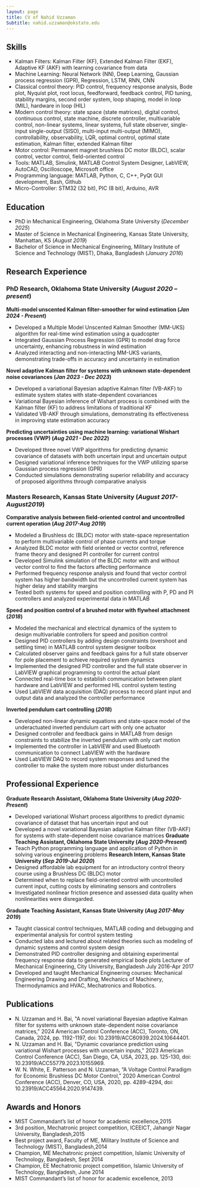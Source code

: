 ```yaml
---
layout: page
title: CV of Nahid Uzzaman
Subtitle: nahid.uzzaman@okstate.edu
---
```

## Skills
-	Kalman Filters: Kalman Filter (KF), Extended Kalman Filter (EKF), Adaptive KF (AKF) with learning covariance from data
-	Machine Learning: Neural Network (NN), Deep Learning, Gaussian process regression (GPR), Regression, LSTM, RNN, CNN
-	Classical control theory: PID control, frequency response analysis, Bode plot, Nyquist plot, root locus, feedforward, feedback control, PID tuning, stability margins, second order system, loop shaping, model in loop (MIL), hardware in loop (HIL)
-	Modern control theory: state space (state matrices), digital control, continuous control, state machine, discrete controller, multivariable control, non-linear systems, linear systems, full state observer, single-input single-output (SISO), multi-input multi-output (MIMO), controllability, observability, LQR, optimal control, optimal state estimation, Kalman filter, extended Kalman filter
-	Motor control: Permanent magnet brushless DC motor (BLDC), scalar control, vector control, field-oriented control
-	Tools: MATLAB, Simulink, MATLAB Control System Designer, LabVIEW, AutoCAD, Oscilloscope, Microsoft office
-	Programming language: MATLAB, Python, C, C++, PyQt GUI development, Bash, Github
-	Micro-Controller: STM32 (32 bit), PIC (8 bit), Arduino, AVR



## Education
- PhD in Mechanical Engineering, Oklahoma State University (_December 2025_)
- Master of Science in Mechanical Engineering, Kansas State University, Manhattan, KS (_August 2019_)
- Bachelor of Science in Mechanical Engineering, Military Institute of Science and Technology (MIST), Dhaka, Bangladesh (_January 2016_)

## Research Experience
### PhD Research, Oklahoma State University	(_August 2020 – present_)
**Multi-model unscented Kalman filter-smoother for wind estimation (_Jan 2024 - Present_)**
-	Developed a Multiple Model Unscented Kalman Smoother (MM-UKS) algorithm for real-time wind estimation using a quadcopter
-	Integrated Gaussian Process Regression (GPR) to model drag force uncertainty, enhancing robustness in wind estimation
-	Analyzed interacting and non-interacting MM-UKS variants, demonstrating trade-offs in accuracy and uncertainty in estimation

**Novel adaptive Kalman filter for systems with unknown state-dependent noise covariances (_Jan 2023 - Dec 2023_)**
-	Developed a variational Bayesian adaptive Kalman filter (VB-AKF) to estimate system states with state-dependent covariances
-	Variational Bayesian inference of Wishart process is combined with the Kalman filter (KF) to address limitations of traditional KF
-	Validated VB-AKF through simulations, demonstrating its effectiveness in improving state estimation accuracy

**Predicting uncertainties using machine learning: variational Wishart processes (VWP) (_Aug 2021 - Dec 2022_)**
-	Developed three novel VWP algorithms for predicting dynamic covariance of datasets with both uncertain input and uncertain output 
-	Designed variational inference techniques for the VWP utilizing sparse Gaussian process regression (GPR)
-	Conducted simulations demonstrating superior reliability and accuracy of proposed algorithms through comparative analysis


### Masters Research, Kansas State University (_August 2017-August2019_)
**Comparative analysis between field-oriented control and uncontrolled current operation (_Aug 2017-Aug 2019_)**
-	Modeled a Brushless dc (BLDC) motor with state-space representation to perform multivariable control of phase currents and torque
-	Analyzed BLDC motor with field oriented or vector control, reference frame theory and designed PI controller for current control
-	Developed Simulink simulation of the BLDC motor with and without vector control to find the factors affecting performance
-	Performed frequency response analysis and found that vector control system has higher bandwidth but the uncontrolled current system has higher delay and stability margins
-	Tested both systems for speed and position controlling with P, PD and PI controllers and analyzed experimental data in MATLAB


**Speed and position control of a brushed motor with flywheel attachment (_2018_)**
-	Modeled the mechanical and electrical dynamics of the system to design multivariable controllers for speed and position control
-	Designed PID controllers by adding design constraints (overshoot and settling time) in MATLAB control system designer toolbox
-	Calculated observer gains and feedback gains for a full state observer for pole placement to achieve required system dynamics
-	Implemented the designed PID controller and the full state observer in LabVIEW graphical programming to control the actual plant
-	Connected real-time box to establish communication between plant hardware and LabVIEW and performed HIL control system testing
-	Used LabVIEW data acquisition (DAQ) process to record plant input and output data and analyzed the controller performance

**Inverted pendulum cart controlling (_2018_)**
-	Developed non-linear dynamic equations and state-space model of the underactuated inverted pendulum cart with only one actuator
-	Designed controller and feedback gains in MATLAB from design constraints to stabilize the inverted pendulum with only cart motion
-	Implemented the controller in LabVIEW and used Bluetooth communication to connect LabVIEW with the hardware
-	Used LabVIEW DAQ to record system responses and tuned the controller to make the system more robust under disturbances



## Professional Experience
**Graduate Research Assistant, Oklahoma State University (_Aug 2020-Present_)**
-	Developed variational Wishart process algorithms to predict dynamic covariance of dataset that has uncertain input and out
-	Developed a novel variational Bayesian adaptive Kalman filter (VB-AKF) for systems with state-dependent noise covariance matrices
**Graduate Teaching Assistant, Oklahoma State University (_Aug 2020-Present_)**
-	Teach Python programming language and application of Python in solving various engineering problems 
**Research Intern, Kansas State University (_Sep 2019-Jul 2020_)**
-	Designed affordable lab equipment for an introductory control theory course using a Brushless DC (BLDC) motor
-	Determined when to replace field-oriented control with uncontrolled current input, cutting costs by eliminating sensors and controllers
-	Investigated nonlinear friction presence and assessed data quality when nonlinearities were disregarded.

**Graduate Teaching Assistant, Kansas State University (_Aug 2017-May 2019_)**
-	Taught classical control techniques, MATLAB coding and debugging and experimental analysis for control system testing
-	Conducted labs and lectured about related theories such as modeling of dynamic systems and control system design
-	Demonstrated PID controller designing and obtaining experimental frequency response data to generated empirical bode plots 
Lecturer of Mechanical Engineering, City University, Bangladesh		          			          July 2016-Apr 2017
-	Developed and taught Mechanical Engineering courses: Mechanical Engineering Drawing and Drafting, Mechanics of Machinery, Thermodynamics and HVAC, Mechatronics and Robotics.

## Publications
-	N. Uzzaman and H. Bai, "A novel variational Bayesian adaptive Kalman filter for systems with unknown state-dependent noise covariance matrices," 2024 American Control Conference (ACC), Toronto, ON, Canada, 2024, pp. 1192-1197, doi: 10.23919/ACC60939.2024.10644401. 
-	N. Uzzaman and H. Bai, "Dynamic covariance prediction using variational Wishart processes with uncertain inputs," 2023 American Control Conference (ACC), San Diego, CA, USA, 2023, pp. 125-130, doi: 10.23919/ACC55779.2023.10155969. 
-	W. N. White, E. Patterson and N. Uzzaman, “A Voltage Control Paradigm for Economic Brushless DC Motor Control,” 2020 American Control Conference (ACC), Denver, CO, USA, 2020, pp. 4289-4294, doi: 10.23919/ACC45564.2020.9147439.


## Awards and Honors
-	MIST Commandant’s list of honor for academic excellence,2015
-	3rd position, Mechatronic project competition, ICEEICT, Jahangir Nagar University, Bangladesh,2015
-	Best project award, Faculty of ME, Military Institute of Science and Technology (MIST), Bangladesh,2014
-	Champion, ME Mechatronic project competition, Islamic University of Technology, Bangladesh, Sept 2014
-	Champion, EE Mechatronic project competition, Islamic University of Technology, Bangladesh, June 2014
-	MIST Commandant’s list of honor for academic excellence, 2013





